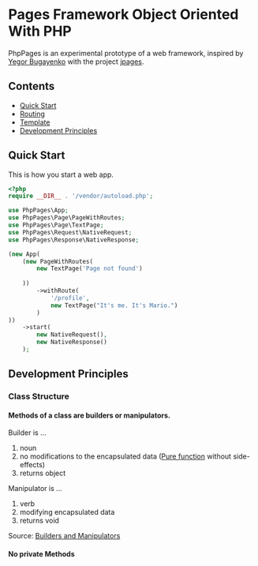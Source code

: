 # Pages Framework Object Oriented With PHP

PhpPages is an experimental prototype of a web framework, inspired by [Yegor Bugayenko](https://www.yegor256.com/) with the project [jpages](https://github.com/yegor256/jpages).

## Contents
- [Quick Start](#quick-start)
- [Routing](examples/routing/index.php)
- [Template](examples/template/index.php)
- [Development Principles](#development-principles)

## Quick Start
This is how you start a web app.
```php
<?php
require __DIR__ . '/vendor/autoload.php';

use PhpPages\App;
use PhpPages\Page\PageWithRoutes;
use PhpPages\Page\TextPage;
use PhpPages\Request\NativeRequest;
use PhpPages\Response\NativeResponse;

(new App(
    (new PageWithRoutes(
        new TextPage('Page not found')
        
    ))
        ->withRoute(
            '/profile',
            new TextPage("It's me. It's Mario.")
        )
))
    ->start(
        new NativeRequest(),
        new NativeResponse()
    );
```

## Development Principles
### Class Structure
#### Methods of a class are builders or manipulators.

Builder is ...
1. noun
2. no modifications to the encapsulated data ([Pure function](https://en.wikipedia.org/wiki/Pure_function) without side-effects)
3. returns object

Manipulator is ...
1. verb
2. modifying encapsulated data
3. returns void

Source: [Builders and Manipulators](https://www.yegor256.com/2018/08/22/builders-and-manipulators.html)

#### No private Methods